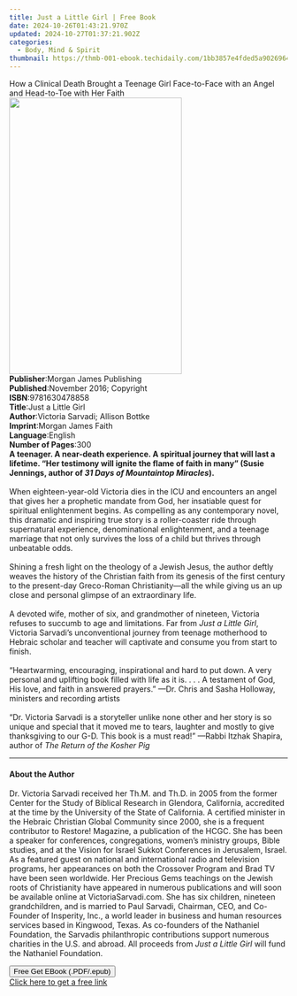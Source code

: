 ```yaml
---
title: Just a Little Girl | Free Book
date: 2024-10-26T01:43:21.970Z
updated: 2024-10-27T01:37:21.902Z
categories:
  - Body, Mind & Spirit
thumbnail: https://thmb-001-ebook.techidaily.com/1bb3857e4fded5a9026964a4f71f32ee1d6692d569c6bcb3b4f44a8799607d2d.jpg
---
```

<main id="book-container">
  <div class="flex flex-col">
    <div class="book-brief flex-1 py-6 px-4 sm:p-6 md:py-10 md:px-8">
      <!-- brief-->
      <div class="book-brief-main">
        How a Clinical Death Brought a Teenage Girl Face-to-Face with an Angel
        and Head-to-Toe with Her Faith
      </div>
    </div>
    <div
      class="book-meta-info flex-1 grid gap-4 col-start-1 col-end-3 row-start-1 sm:mb-6 sm:grid-cols-4 lg:gap-6 lg:col-start-2 lg:row-end-6 lg:row-span-6 lg:mb-0"
    >
      <div
        class="book-meta-info-left place-content-center mt-4 p-4 text-sm leading-6 col-start-2 col-span-2 dark:text-slate-400"
      >
        <img
          class="w-full h-500 object-cover rounded-lg sm:h-255 sm:col-span-2 lg:col-span-full"
          src="https://img-001-ebook.techidaily.com/9a14fa72032bc08b03cc8e04a6f74d8d45a0fa6104786471fe67bbc3f95b7c6a.jpg"
          alt=""
          width="312"
          height="500"
        />
      </div>
      <div
        class="book-meta-info-right mt-2 col-start-1 row-start-2 col-span-3 self-center"
      >
        <!-- meta data  -->
        <div class="flex flex-col px-4 md:px-8">
          <div class="flex-1">
            <strong>Publisher</strong>:<span class="px-2"
              >Morgan James Publishing</span
            >
          </div>
          <div class="flex-1">
            <strong>Published</strong>:<span class="px-2"
              >November 2016; Copyright</span
            >
          </div>
          <div class="flex-1">
            <strong>ISBN</strong>:<span class="px-2">9781630478858</span>
          </div>
          <div class="flex-1">
            <strong>Title</strong>:<span class="px-2">Just a Little Girl</span>
          </div>
          <div class="flex-1">
            <strong>Author</strong>:<span class="px-2"
              >Victoria Sarvadi; Allison Bottke</span
            >
          </div>
          <div class="flex-1">
            <strong>Imprint</strong>:<span class="px-2"
              >Morgan James Faith</span
            >
          </div>
          <div class="flex-1">
            <strong>Language</strong>:<span class="px-2">English</span>
          </div>
          <div class="flex-1">
            <strong>Number of Pages</strong>:<span class="px-2">300</span>
          </div>
        </div>
      </div>
    </div>
    <div class="book-description flex-1 py-6 px-4 sm:p-6 md:py-10 md:px-8">
      <div class="book-description-main">
        <div accordion-content="" id="description">
          <b
            >A teenager. A near-death experience. A spiritual journey that will
            last a lifetime. “Her testimony will ignite the flame of faith in
            many” (Susie Jennings, author of
            <i>31 Days of Mountaintop Miracles</i>).</b
          ><br /><br />When eighteen-year-old Victoria dies in the ICU and
          encounters an angel that gives her a prophetic mandate from God, her
          insatiable quest for spiritual enlightenment begins. As compelling as
          any contemporary novel, this dramatic and inspiring true story is a
          roller-coaster ride through supernatural experience, denominational
          enlightenment, and a teenage marriage that not only survives the loss
          of a child but thrives through unbeatable odds.<br /><br />Shining a
          fresh light on the theology of a Jewish Jesus, the author deftly
          weaves the history of the Christian faith from its genesis of the
          first century to the present-day Greco-Roman Christianity—all the
          while giving us an up close and personal glimpse of an extraordinary
          life.<br /><br />A devoted wife, mother of six, and grandmother of
          nineteen, Victoria refuses to succumb to age and limitations. Far from
          <i>Just a Little Girl</i>, Victoria Sarvadi’s unconventional journey
          from teenage motherhood to Hebraic scholar and teacher will captivate
          and consume you from start to finish.<br /><br />“Heartwarming,
          encouraging, inspirational and hard to put down. A very personal and
          uplifting book filled with life as it is.&nbsp;.&nbsp;.&nbsp;. A
          testament of God, His love, and faith in answered prayers.” —Dr. Chris
          and Sasha Holloway, ministers and recording artists<br /><br />“Dr.
          Victoria Sarvadi is a storyteller unlike none other and her story is
          so unique and special that it moved me to tears, laughter and mostly
          to give thanksgiving to our G-D. This book is a must read!” —Rabbi
          Itzhak Shapira, author of <i>The Return of the Kosher Pig</i>
        </div>
        <div class="accordion-fader"></div>
      </div>
    </div>
    <div class="book-excerpts flex-1 py-6 px-4 sm:p-6 md:py-10 md:px-8">
      <!-- excerpts-->
      <div class="book-excerpts-main">
        <hr />
        <h4 class="placeholder placeholder-heading">
          <span>About the Author</span>
        </h4>
        <p>
          Dr. Victoria Sarvadi received her Th.M. and Th.D. in 2005 from the
          former Center for the Study of Biblical Research in Glendora,
          California, accredited at the time by the University of the State of
          California. A certified minister in the Hebraic Christian Global
          Community since 2000, she is a frequent contributor to Restore!
          Magazine, a publication of the HCGC. She has been a speaker for
          conferences, congregations, women’s ministry groups, Bible studies,
          and at the Vision for Israel Sukkot Conferences in Jerusalem, Israel.
          As a featured guest on national and international radio and television
          programs, her appearances on both the Crossover Program and Brad TV
          have been seen worldwide. Her Precious Gems teachings on the Jewish
          roots of Christianity have appeared in numerous publications and will
          soon be available online at VictoriaSarvadi.com. She has six children,
          nineteen grandchildren, and is married to Paul Sarvadi, Chairman, CEO,
          and Co-Founder of Insperity, Inc., a world leader in business and
          human resources services based in Kingwood, Texas. As co-founders of
          the Nathaniel Foundation, the Sarvadis philanthropic contributions
          support numerous charities in the U.S. and abroad. All proceeds from
          <i>Just a Little Girl</i> will fund the Nathaniel Foundation.
        </p>
      </div>
    </div>
    <div
      class="book-about-author flex-1 py-6 px-4 sm:p-6 md:py-10 md:px-8"
    ></div>
    <div class="book-free-get flex-1 py-6 px-4 sm:p-6 md:py-10 md:px-8">
      <button
        id="btn-free-get"
        class="bg-blue-500 hover:bg-blue-700 text-white font-bold py-2 px-4 rounded"
      >
        Free Get EBook (.PDF/.epub)
      </button>
      <div id="countdown-display" class="px-2 text-lg mt-2"></div>
      <a
        id="free-link"
        class="hidden bg-blue-500 hover:bg-blue-700 text-white font-bold py-2 px-4 rounded"
        href="https://www.ebooks.com/en-us/book/209782029/just-a-little-girl/victoria-sarvadi/"
        target="_blank"
        >Click here to get a free link</a
      >
    </div>
    <script>
      let countdownTime = 0;
      let countdownInterval = null;
      document
        .getElementById('btn-free-get')
        .addEventListener('click', startCountdown);
      function startCountdown() {
        countdownTime = new Date().getTime() + 60000 * 3;
        countdownInterval = setInterval(updateCountdown, 1000);
        document.getElementById('btn-free-get').disabled = true;
        document
          .getElementById('btn-free-get')
          .classList.add('bg-gray-500', 'cursor-not-allowed');
      }
      function updateCountdown() {
        let currentTime = new Date().getTime();
        let timeLeft = countdownTime - currentTime;
        let secondsLeft = Math.floor(timeLeft / 1000);
        document.getElementById('countdown-display').innerHTML =
          `Remaining time: ${secondsLeft} seconds.`;
        if (secondsLeft <= 0) {
          clearInterval(countdownInterval);
          document.getElementById('btn-free-get').classList.add('hidden');
          document.getElementById('free-link').classList.remove('hidden');
          document.getElementById('countdown-display').innerHTML = '';
        }
      }
    </script>
  </div>
</main>

<ins class="adsbygoogle"
      style="display:block"
      data-ad-client="ca-pub-7571918770474297"
      data-ad-slot="8358498916"
      data-ad-format="auto"
      data-full-width-responsive="true"></ins>
    